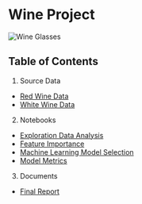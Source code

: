 # **Wine Project**

![Wine Glasses](https://github.com/C-Atwood/Wine_Quality_Study/blob/main/Images/red_and_white.jpg)

## **Table of Contents**

1. Source Data

- [Red Wine Data](https://github.com/C-Atwood/Wine_Quality_Study/blob/main/Source_Data/winequality-red.csv)
- [White Wine Data](https://github.com/C-Atwood/Wine_Quality_Study/blob/main/Source_Data/winequality-white.csv)

2. Notebooks

- [Exploration Data Analysis](https://github.com/C-Atwood/Wine_Quality_Study/blob/main/Wine_Quality_EDA.ipynb)
- [Feature Importance](https://github.com/C-Atwood/Wine_Quality_Study/blob/main/Wine_Quality_Feature_importance.ipynb)
- [Machine Learning Model Selection](https://github.com/C-Atwood/Wine_Quality_Study/blob/main/Wine_Quality_Model_Selection.ipynb)
- [Model Metrics](https://github.com/C-Atwood/Wine_Quality_Study/blob/main/Wine_Quality_Model_Metrics.ipynb)


3. Documents

- [Final Report](https://github.com/C-Atwood/Wine_Quality_Study/blob/main/Wine_Quality_Final_Report.pdf)
